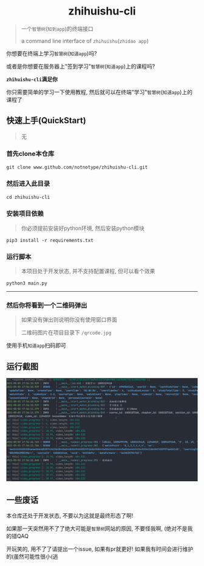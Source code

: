 
<h1 align="center">zhihuishu-cli</h1>

> 一个`智慧树`(`知到app`)的终端接口
>
> a command line interface of `zhihuishu`(`zhidao app`)

你想要在终端上学习`智慧树`(`知道app`)吗?

或者是你想要在服务器上"签到学习"`智慧树`(`知道app`)上的课程吗?

**`zhihuishu-cli`满足你**

你只需要简单的学习一下使用教程, 然后就可以在终端"学习"`智慧树`(`知道app`)上的课程了

## 快速上手(QuickStart)

> 无

### 首先clone本仓库
```shell
git clone www.github.com/notnotype/zhihuishu-cli.git
```

### 然后进入此目录
```shell
cd zhihuishu-cli
```

### 安装项目依赖
> 你必须提前安装好python环境, 然后安装python模块
```shell
pip3 install -r requirements.txt
```

### 运行脚本

> 本项目处于开发状态, 并不支持配置课程, 但可以看个效果
 
```shell
python3 main.py
```

---

### 然后你将看到一个二维码弹出

> 如果没有弹出则说明你没有使用窗口界面
>
> 二维码图片在项目目录下 `/qrcode.jpg`

使用手机`知道app`扫码即可

## 运行截图

![运行截图](./images/img.png)

## 一些废话

本仓库还处于开发状态, 不要以为这就是最终形态了啊!

如果那一天突然用不了了绝大可能是`智慧树`网站的原因, 不要怪我啊, (绝对不是我的错QAQ

开玩笑的, 用不了了请提出一个issue, 如果有pr就更好! 如果我有时间会进行维护的(虽然可能性很小(逃
